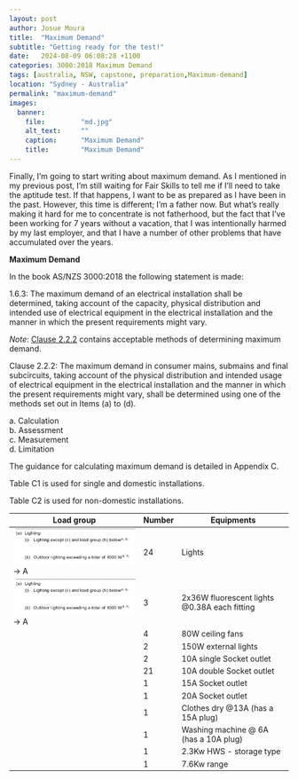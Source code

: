 ```yaml
---
layout: post
author: Josue Moura
title:  "Maximum Demand"
subtitle: "Getting ready for the test!"
date:   2024-08-09 06:08:28 +1100
categories: 3000:2018 Maximum Demand
tags: [australia, NSW, capstone, preparation,Maximum-demand]
location: "Sydney - Australia"
permalink: "maximum-demand"
images:
  banner:
    file:         "md.jpg"
    alt_text:     ""
    caption:      "Maximum Demand"
    title:        "Maximum Demand"
---
```


Finally, I’m going to start writing about maximum demand. As I mentioned in my previous post, I’m still waiting for Fair Skills to tell me if I’ll need to take the aptitude test. If that happens, I want to be as prepared as I have been in the past. However, this time is different; I’m a father now. But what’s really making it hard for me to concentrate is not fatherhood, but the fact that I’ve been working for 7 years without a vacation, that I was intentionally harmed by my last employer, and that I have a number of other problems that have accumulated over the years.

**Maximum Demand**

In the book AS/NZS 3000:2018 the following statement is made:


1.6.3: The maximum demand of an electrical installation shall be determined, taking account of the capacity, physical distribution and intended use of electrical equipment in the electrical installation and the manner in which the present requirements might vary.

<i>Note</i>: <u>Clause 2.2.2</u> contains acceptable methods of determining maximum demand.

Clause 2.2.2: The maximum demand in consumer mains, submains and final subcircuits, taking account of the physical distribution and intended usage of electrical equipment in the electrical installation and the manner in which the present requirements might vary, shall be determined using one of the methods set out in Items (a) to (d). 

a. Calculation  
b. Assessment  
c. Measurement  
d. Limitation  

The guidance for calculating maximum demand is detailed in Appendix C.

Table C1 is used for single and domestic installations.

Table C2 is used for non-domestic installations.


<div class="table-wrapper">
                            <table class="alt">
                              <thead>
                                <tr>
                                  <th>Load group</th>
                                  <th>Number</th>
                                  <th>Equipments</th>
                                </tr>
                              </thead>
                              <tbody>
                                <tr>
                                  <td><span class="image fit"><img src= "assets/images/capstone/md/loadgroup_light.png" alt="" /></span>
                                    -> A
                                  </td>
                                  <td>24</td>
                                  <td>Lights</td>
                                </tr>
                                <tr>
                                  <td><span class="image fit"><img src= "assets/images/capstone/md/loadgroup_light.png" alt="" /></span>
                                    -> A</td>
                                  <td>3</td>
                                  <td>2x36W fluorescent lights @0.38A each fitting</td>
                                </tr>
                                <tr>
                                  <td></td>
                                  <td>4</td>
                                  <td>80W ceiling fans</td>
                                </tr>
                                <tr>
                                  <td></td>
                                  <td>2</td>
                                  <td>150W external lights</td>
                                </tr>
                                <tr>
                                  <td></td>
                                  <td>2</td>
                                  <td>10A single Socket outlet</td>
                                </tr>
                                <tr>
                                  <td></td>
                                  <td>21</td>
                                  <td>10A double Socket outlet</td>
                                </tr>
                                <tr>
                                  <td></td>
                                  <td>1</td>
                                  <td>15A Socket outlet</td>
                                </tr>
                                <tr>
                                  <td></td>
                                  <td>1</td>
                                  <td>20A Socket outlet</td>
                                </tr>
                                <tr>
                                  <td></td>
                                  <td>1</td>
                                  <td>Clothes dry @13A (has a 15A plug)</td>
                                </tr>
                                <tr>
                                  <td></td>
                                  <td>1</td>
                                  <td>Washing machine @ 6A (has a 10A plug)</td>
                                </tr>
                                <tr>
                                  <td></td>
                                  <td>1</td>
                                  <td>2.3Kw HWS - storage type</td>
                                </tr>
                                <tr>
                                  <td></td>
                                  <td>1</td>
                                  <td>7.6Kw range</td>
                                </tr>
                              </tbody>
                            </table>
                          </div>